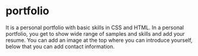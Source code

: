# portfolio
It is a personal portfolio with basic skills in CSS and HTML. In a personal portfolio, you get to show wide range of samples and skills and add your resume. You can add an image at the top where you can introduce yourself, below that you can add contact information.
